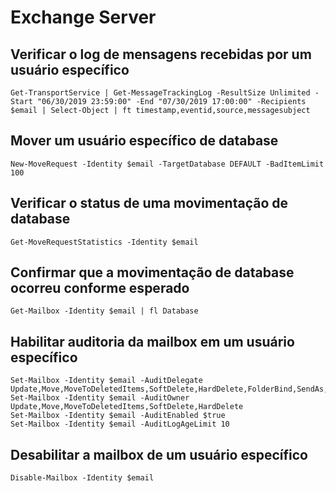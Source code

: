 # Exchange Server

## Verificar o log de mensagens recebidas por um usuário específico

```Get-TransportService | Get-MessageTrackingLog -ResultSize Unlimited -Start "06/30/2019 23:59:00" -End "07/30/2019 17:00:00" -Recipients $email | Select-Object | ft timestamp,eventid,source,messagesubject```

## Mover um usuário específico de database

```New-MoveRequest -Identity $email -TargetDatabase DEFAULT -BadItemLimit 100```

## Verificar o status de uma movimentação de database

```Get-MoveRequestStatistics -Identity $email```

## Confirmar que a movimentação de database ocorreu conforme esperado

```Get-Mailbox -Identity $email | fl Database```

## Habilitar auditoria da mailbox em um usuário específico

```Set-Mailbox -Identity $email -AuditAdmin Update,Copy,Move,MoveToDeletedItems,SoftDelete,HardDelete,FolderBind,SendAs,SendOnBehalf,MessageBind
Set-Mailbox -Identity $email -AuditDelegate Update,Move,MoveToDeletedItems,SoftDelete,HardDelete,FolderBind,SendAs,SendOnBehalf
Set-Mailbox -Identity $email -AuditOwner Update,Move,MoveToDeletedItems,SoftDelete,HardDelete
Set-Mailbox -Identity $email -AuditEnabled $true
Set-Mailbox -Identity $email -AuditLogAgeLimit 10
```

## Desabilitar a mailbox de um usuário específico

```Disable-Mailbox -Identity $email```
